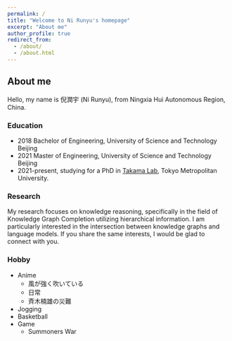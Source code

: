 ```yaml
---
permalink: /
title: "Welcome to Ni Runyu's homepage"
excerpt: "About me"
author_profile: true
redirect_from:
  - /about/
  - /about.html
---
```


## About me

Hello, my name is 倪潤宇 (Ni Runyu), from Ningxia Hui Autonomous Region, China.

### Education

- 2018 Bachelor of Engineering, University of Science and Technology Beijing
- 2021 Master of Engineering, University of Science and Technology Beijing
- 2021-present, studying for a PhD in [Takama Lab](https://krectmt3.sd.tmu.ac.jp/en/index.html), Tokyo Metropolitan University.

### Research

My research focuses on knowledge reasoning, specifically in the field of Knowledge Graph Completion utilizing hierarchical information. I am particularly interested in the intersection between knowledge graphs and language models. If you share the same interests, I would be glad to connect with you.

### Hobby

- Anime
  - 風が強く吹いている
  - 日常
  - 斉木楠雄の災難
- Jogging
- Basketball
- Game
  - Summoners War
